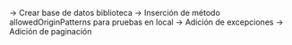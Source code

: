 -> Crear base de datos biblioteca
-> Inserción de método allowedOriginPatterns para pruebas en local
-> Adición de excepciones
-> Adición de paginación
